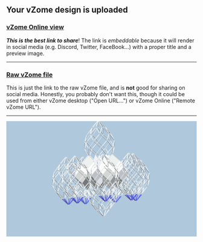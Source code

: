 ## Your vZome design is uploaded

### [vZome Online view][embed]

***This is the best link to share***!  The link is *embeddable* because it will render in social media (e.g. Discord, Twitter, FaceBook...) with a proper title and a preview image.

---

### [Raw vZome file][raw]

This is just the link to the raw vZome file, and is **not** good for
sharing on social media.
Honestly, you probably don't want this, though it could be used from either
vZome desktop ("Open URL...") or vZome Online ("Remote vZome URL").

---

![Image](<7-directions-test.png>)


[embed]: <https://vzome.com/app/embed.py?url=https://raw.githubusercontent.com/John-Kostick/vzome-sharing/main/2021/08/22/10-45-30-7-directions-test/7-directions-test.vZome>
[raw]: <https://raw.githubusercontent.com/John-Kostick/vzome-sharing/main/2021/08/22/10-45-30-7-directions-test/7-directions-test.vZome>
